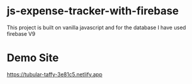 # js-expense-tracker-with-firebase
This project is built on vanilla javascript and for the database I have used firebase V9 

# Demo Site
https://tubular-taffy-3e81c5.netlify.app
